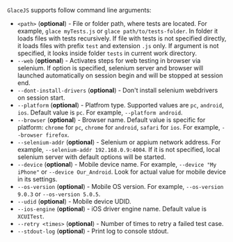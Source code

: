 `GlaceJS` supports follow command line arguments:

- `<path>` (**optional**) - File or folder path, where tests are located. For example, `glace myTests.js` or `glace path/to/tests-folder`. In folder it loads files with tests recursively. If file with tests is not specified directly, it loads files with prefix `test` and extension `.js` only. If argument is not specified, it looks inside folder `tests` in current work directory.
- `--web` (**optional**) - Activates steps for web testing in browser via selenium. If option is specified, selenium server and browser will launched automatically on session begin and will be stopped at session end.
- `--dont-install-drivers` (**optional**) - Don't install selenium webdrivers on session start.
- `--platform` (**optional**) - Platfrom type. Supported values are `pc`, `android`, `ios`. Default value is `pc`. For example, `--platform android`.
- `--browser` (**optional**) - Browser name. Default value is specific for platform: `chrome` for `pc`, `chrome` for `android`, `safari` for `ios`. For example, `--browser firefox`.
- `--selenium-addr` (**optional**) - Selenium or appium network address. For example, `--selenium-addr 192.168.0.9:4004`. If it is not specified, local selenium server with default options will be started.
- `--device` (**optional**) - Mobile device name. For example, `--device "My iPhone"` or `--device Our_Android`. Look for actual value for mobile device in its settings.
- `--os-version` (**optional**) - Mobile OS version. For example, `--os-version 9.0.3` or `--os-version 5.0.5`.
- `--udid` (**optional**) - Mobile device UDID.
- `--ios-engine` (**optional**) - iOS driver engine name. Default value is `XCUITest`.
- `--retry <times>` (**optional**) - Number of times to retry a failed test case.
- `--stdout-log` (**optional**) - Print log to console stdout.
